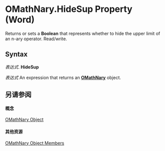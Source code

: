 
# OMathNary.HideSup Property (Word)

Returns or sets a  **Boolean** that represents whether to hide the upper limit of an n-ary operator. Read/write.


## Syntax

 _表达式_. **HideSup**

 _表达式_ An expression that returns an **[OMathNary](a1e89e56-2881-7ec3-915d-6a0dff45eab2.md)** object.


## 另请参阅


#### 概念


[OMathNary Object](a1e89e56-2881-7ec3-915d-6a0dff45eab2.md)
#### 其他资源


[OMathNary Object Members](http://msdn.microsoft.com/library/0d550345-b1c4-d964-effa-f0b294b5a3bc%28Office.15%29.aspx)